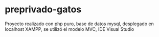 # preprivado-gatos
Proyecto realizado con php puro, base de datos mysql, desplegado en localhost XAMPP, se utilizó el modelo MVC, IDE Visual Studio
